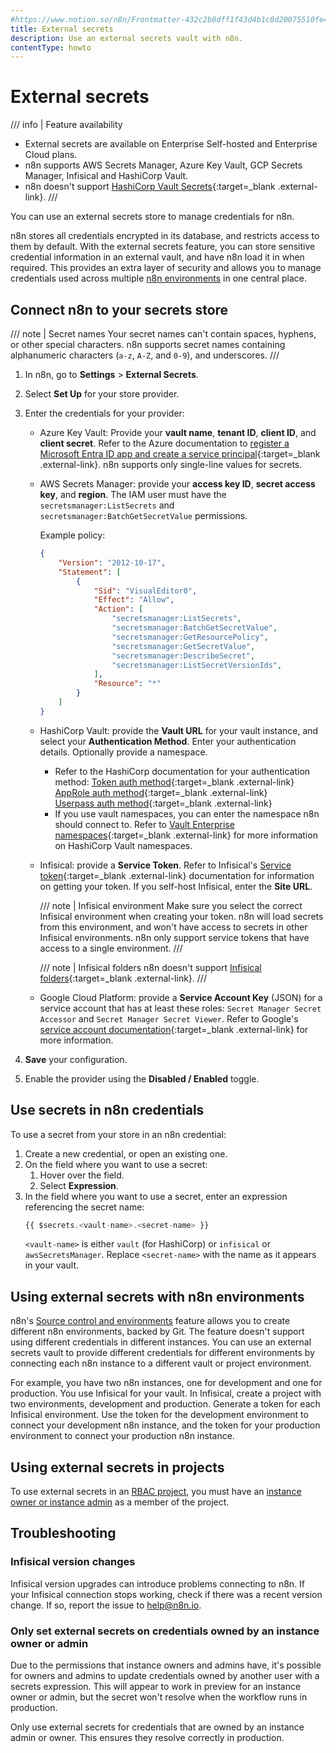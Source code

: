 ```yaml
---
#https://www.notion.so/n8n/Frontmatter-432c2b8dff1f43d4b1c8d20075510fe4
title: External secrets
description: Use an external secrets vault with n8n.
contentType: howto
---
```


# External secrets

/// info | Feature availability
* External secrets are available on Enterprise Self-hosted and Enterprise Cloud plans.
* n8n supports AWS Secrets Manager, Azure Key Vault, GCP Secrets Manager, Infisical and HashiCorp Vault. 
* n8n doesn't support [HashiCorp Vault Secrets](https://developer.hashicorp.com/hcp/docs/vault-secrets){:target=_blank .external-link}.
///

You can use an external secrets store to manage credentials for n8n.

n8n stores all credentials encrypted in its database, and restricts access to them by default. With the external secrets feature, you can store sensitive credential information in an external vault, and have n8n load it in when required. This provides an extra layer of security and allows you to manage credentials used across multiple [n8n environments](/source-control-environments/) in one central place.

## Connect n8n to your secrets store

/// note | Secret names
Your secret names can't contain spaces, hyphens, or other special characters. n8n supports secret names containing alphanumeric characters (`a-z`, `A-Z`, and `0-9`), and underscores.
///
1. In n8n, go to **Settings** > **External Secrets**.
1. Select **Set Up** for your store provider.
1. Enter the credentials for your provider:
	* Azure Key Vault: Provide your **vault name**, **tenant ID**, **client ID**, and **client secret**. Refer to the Azure documentation to [register a Microsoft Entra ID app and create a service principal](https://learn.microsoft.com/en-us/entra/identity-platform/howto-create-service-principal-portal){:target=_blank .external-link}. n8n supports only single-line values for secrets.
	* AWS Secrets Manager: provide your **access key ID**, **secret access key**, and **region**. The IAM user must have the `secretsmanager:ListSecrets` and `secretsmanager:BatchGetSecretValue` permissions.

		Example policy:
		```json
		{
			"Version": "2012-10-17",
			"Statement": [
				{
					"Sid": "VisualEditor0",
					"Effect": "Allow",
					"Action": [
						"secretsmanager:ListSecrets",
						"secretsmanager:BatchGetSecretValue",
 						"secretsmanager:GetResourcePolicy",
						"secretsmanager:GetSecretValue",
						"secretsmanager:DescribeSecret",
						"secretsmanager:ListSecretVersionIds",
					],
					"Resource": "*"
				}
			]
		}
		```

	* HashiCorp Vault: provide the **Vault URL** for your vault instance, and select your **Authentication Method**.  Enter your authentication details. Optionally provide a namespace.
		- Refer to the HashiCorp documentation for your authentication method:
				[Token auth method](https://developer.hashicorp.com/vault/docs/auth/token){:target=_blank .external-link}  
				[AppRole auth method](https://developer.hashicorp.com/vault/docs/auth/approle){:target=_blank .external-link}  
				[Userpass auth method](https://developer.hashicorp.com/vault/docs/auth/userpass){:target=_blank .external-link}  
		- If you use vault namespaces, you can enter the namespace n8n should connect to. Refer to [Vault Enterprise namespaces](https://developer.hashicorp.com/vault/docs/enterprise/namespaces){:target=_blank .external-link} for more information on HashiCorp Vault namespaces.

	* Infisical: provide a **Service Token**. Refer to Infisical's [Service token](https://infisical.com/docs/documentation/platform/token){:target=_blank .external-link} documentation for information on getting your token. If you self-host Infisical, enter the **Site URL**.

	    /// note | Infisical environment
		Make sure you select the correct Infisical environment when creating your token. n8n will load secrets from this environment, and won't have access to secrets in other Infisical environments. n8n only support service tokens that have access to a single environment.
		///

	    /// note | Infisical folders
	 	n8n doesn't support [Infisical folders](https://infisical.com/docs/documentation/platform/folder){:target=_blank .external-link}.
		///

	* Google Cloud Platform: provide a **Service Account Key** (JSON) for a service account that has at least these roles: `Secret Manager Secret Accessor` and `Secret Manager Secret Viewer`. Refer to Google's [service account documentation](https://cloud.google.com/iam/docs/service-account-overview){:target=_blank .external-link} for more information.

1. **Save** your configuration.
1. Enable the provider using the **Disabled / Enabled** toggle.


## Use secrets in n8n credentials

To use a secret from your store in an n8n credential:

1. Create a new credential, or open an existing one.
1. On the field where you want to use a secret:
	1. Hover over the field.
	1. Select **Expression**.
1. In the field where you want to use a secret, enter an expression referencing the secret name:
	```js
	{{ $secrets.<vault-name>.<secret-name> }}
	```
	`<vault-name>` is either `vault` (for HashiCorp) or `infisical` or `awsSecretsManager`. Replace `<secret-name>` with the name as it appears in your vault.

## Using external secrets with n8n environments

n8n's [Source control and environments](/source-control-environments/) feature allows you to create different n8n environments, backed by Git. The feature doesn't support using different credentials in different instances. You can use an external secrets vault to provide different credentials for different environments by connecting each n8n instance to a different vault or project environment.

For example, you have two n8n instances, one for development and one for production. You use Infisical for your vault. In Infisical, create a project with two environments, development and production. Generate a token for each Infisical environment. Use the token for the development environment to connect your development n8n instance, and the token for your production environment to connect your production n8n instance.

## Using external secrets in projects

To use external secrets in an [RBAC project](/user-management/rbac/), you must have an [instance owner or instance admin](/user-management/account-types/) as a member of the project.

## Troubleshooting

### Infisical version changes

Infisical version upgrades can introduce problems connecting to n8n. If your Infisical connection stops working, check if there was a recent version change. If so, report the issue to help@n8n.io.

### Only set external secrets on credentials owned by an instance owner or admin

Due to the permissions that instance owners and admins have, it's possible for owners and admins to update credentials owned by another user with a secrets expression. This will appear to work in preview for an instance owner or admin, but the secret won't resolve when the workflow runs in production. 

Only use external secrets for credentials that are owned by an instance admin or owner. This ensures they resolve correctly in production.
